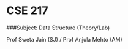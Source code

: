 # CSE 217 


###Subject: Data Structure (Theory/Lab)




Prof Sweta Jain (SJ) / Prof Anjula Mehto (AM)
